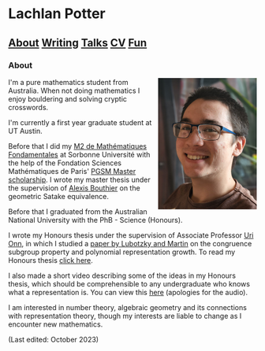 # Lachlan Potter

## [About](README.md)  [Writing](Writing.md)  [Talks](Talks.md)  [CV](CV.md)  [Fun](Fun.md) 

### About  

<img style="float: right;" src="./assets/images/headshot_photo.png" width="200">

I'm a pure mathematics student from Australia. When not doing mathematics I enjoy bouldering and solving cryptic crosswords. 

I'm currently a first year graduate student at UT Austin.

Before that I did my [M2 de Mathématiques Fondamentales](https://master-math-fonda.imj-prg.fr/index.php) at Sorbonne Université with the help of the Fondation Sciences Mathématiques de Paris' [PGSM Master scholarship](https://sciencesmaths-paris.fr/nos-programmes/pgsm-master). I wrote my master thesis under the supervision of [Alexis Bouthier](https://perso.imj-prg.fr/alexis-bouthier/) on the geometric Satake equivalence.

Before that I graduated from the Australian National University with the PhB - Science (Honours). 

I wrote my Honours thesis under the supervision of Associate Professor [Uri Onn](https://maths.anu.edu.au/people/uri-onn), in which I studied a [paper by Lubotzky and Martin](https://link.springer.com/content/pdf/10.1007/BF02916715.pdf) on the congruence subgroup property and polynomial representation growth.  To read my Honours thesis [click here](https://drive.google.com/file/d/11jC2kLG03orK0WyAvsnkJrMl4wNyyvnB/view?usp=sharing).

I also made a short video describing some of the ideas in my Honours thesis, which should be comprehensible to any undergraduate who knows what a representation is. You can view this [here](https://drive.google.com/file/d/1X_krFNTOTr2GyhALDfT-_sZ2oo7jAS3C/view?usp=sharing) (apologies for the audio).

I am interested in number theory, algebraic geometry and its connections with representation theory, though my interests are liable to change as I encounter new mathematics.


(Last edited: October 2023)


